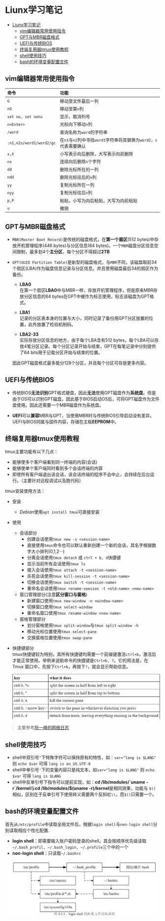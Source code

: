 # Liunx学习笔记


- [Liunx学习笔记](#liunx学习笔记)
  - [vim编辑器常用使用指令](#vim编辑器常用使用指令)
  - [GPT与MBR磁盘格式](#gpt与mbr磁盘格式)
  - [UEFI与传统BIOS](#uefi与传统bios)
  - [终端复用器tmux使用教程](#终端复用器tmux使用教程)
  - [shell使用技巧](#shell使用技巧)
  - [bash的环境变量配置文件](#bash的环境变量配置文件)


## vim编辑器常用使用指令
|命令|功能|
|:-|:-|
|`G`|移动至文件最后一列|
|`nG`|移动至第`n`列|
|`set nu, set nonu`|显示，取消列号|
|`n<Enter>`|光标向下移动`n`列|
|`/word`|查询名称为`word`的字符串|
|`:n1,n2s/word1/word2/gc`|在`n1`与`n2`列中寻找`word1`字符串将其替换为`word2`，`c`代表需要确认|
|`x,X`|小写表示向后删除，大写表示向前删除|
|`nx`|连续向后删除`n`个字符|
|`dd`|删除光标所在的一列|
|`ndd`|删除光标往后的`n`列|
|`yy`|复制光标所在一列|
|`nyy`|复制光标往后`n`列|
|`p,P`|粘贴，小写为向后粘贴，大写为向前粘贴|
|`u`|撤销|

## GPT与MBR磁盘格式
- `MBR(Master Boot Record)`是传统的磁盘格式，在**第一个扇区**(512 bytes)中存放开机管理程序(446 bytes)与分区信息(64 bytes)。一个`MBR`磁盘分区信息空间限制，最多划4个**主分区**，每个分区不得超过**2TB**

- `GPT(GUID Partition Table)`是新型的磁盘格式，与`MBR`不同，该磁盘取前34个扇区(LBA)作为磁盘信息记录与分区信息。并且使用磁盘最后34的扇区作为备份。
  - **LBA0**  
    在第一个扇区**LBA0**中与MBR一样，存放开机管理程序，但是原来MBR存放分区信息的64 bytes在GPT中被作为标志使用，标志该磁盘为GPT格式。

  - **LBA1**  
    记录的分区表本身的位置与大小，同时记录了备份用GPT分区放置的位置，此外放置了检验机制码。

  - **LBA2-33**  
    实际存放分区信息的地方，由于每个LBA含有512 bytes，每个LBA可以存放4笔分区记录。每个分区记录开始与结束，GPT在每笔记录中分别提供了64 bits用于记载分区开始与结束的位置。
  
  因此GPT磁盘格式最多能分128个分区，并且每个分区可存放更多内容。
  
## UEFI与传统BIOS
- 传统BIOS**无法识别**GPT格式硬盘，因此**无法**使用GPT磁盘作为**系统盘**。但是由于OS可以识别GPT磁盘，因此基于BIOS启动OS后，可将GPT磁盘作为文件盘使用。因此还需要一个MBR磁盘作为系统盘。

- **UEFI**可以**兼容**MBR与GPT，当使用MBR时与传统BIOS引导启动没有差异。UEFI与BIOS同属与固件内容，存储在主板**EEPROM**中。

## 终端复用器tmux使用教程
tmux主要功能有以下几点： 

- 能够使多个客户端看到同一终端的内容(会话)
- 能够使单个客户端同时看到多个会话终端的内容
- 即使所有客户端退出该会话，该会话终端的程序不会中止，会持续在后台运行。（主要针对远程调试以及跑代码）

tmux安装使用方法：  

- 安装
  - *Debian*使用`apt install tmux`可直接安装


- 使用
  - 会话部分
    - 创建会话使用`tmux new -s <session-name>`
    - 直接使用`tmux`命令也可以默认重新创建一个新的会话，其名字根据数字大小排列(0,1,2···)
    - 分离会话使用`tmux detach` 或 `ctrl + b, d`快捷键
    - 显示当前所有会话使用`tmux ls`
    - 接入会话使用`tmux attach -t <session-name>`
    - 杀死会话使用`tmux kill-session -t <session-name>`
    - 切换会话使用`tmux switch -t <session-name>`
    - 重命名会话使用`tmux rename-seesion -t <old-name> <new-name>`
  - 窗口管理部分(注意**区分窗口与窗格**)
    - 新建窗口使用`tmux new-window -n <window-name>`
    - 切换窗口使用`tmux select-window`
    - 重命名窗口使用`tmux rename-window <new-name>`
  - 窗格管理部分
    - 划分窗格使用`tmux split-window`与`tmux split-window -h`
    - 移动光标位置使用`tmux select-pane`
    - 交换窗格位置使用`tmux swap-pane`

- 快捷键部分  
tmux快捷键较为特别，其所有快捷键均需要一个前缀键激活`ctrl+b`，激活后才能正常使用。举例来说助命令的快捷键是`Ctrl+b, ?`。它的用法是，在 Tmux 窗口中，先按下`Ctrl+b`，再按下`?`，就会显示帮助信息。  

  ![tmux快捷键](../images/tmux快捷键.jpg)



> 主要参考[阮一峰的网络日志](https://www.ruanyifeng.com/blog/2019/10/tmux.html)  

## shell使用技巧
- shell中双引号`"`下特殊字符可以保持原有的特性，如：`var="lang is $LANG"` 则 `echo $var` 可得 `lang is en_US.UTF-8`
- shell中单引号`'`下的变量内容只是纯文本，如`var="lang is $LANG"` 则 `echo $var` 可得 `lang is $LANG`
- shell中反单引号下指令可以提前实现，如：**cd /lib/modules/&#96;uname -r&#96;/kernel**与**cd /lib/modules/&#36;(uname -r)/kernel**是相同效果，功能与 `$()` 相似，区别在于反单引号下使用转义需要两个反斜杠`\\`，而`$()`只需要一个。

## bash的环境变量配置文件
首先从`/etc/profile`中读取全局文件后，根据`login shell`与`non-login shell`分别读取相应个性化配置.

- **login shell**：即需要输入账户密码登录的shell。其会按顺序优先级读取`~/.bash_profil, ~/.bash_login, ~/.profile`三个中的一个
- **non-login shell**：只读取`~/.bashrc`
 
![shell environment](../images/shell环境变量.jpg)
